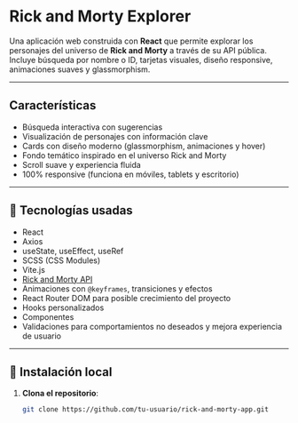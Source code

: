 # Rick and Morty Explorer

Una aplicación web construida con **React** que permite explorar los personajes del universo de **Rick and Morty** a través de su API pública. Incluye búsqueda por nombre o ID, tarjetas visuales, diseño responsive, animaciones suaves y glassmorphism.

---

## Características

- Búsqueda interactiva con sugerencias
- Visualización de personajes con información clave
- Cards con diseño moderno (glassmorphism, animaciones y hover)
- Fondo temático inspirado en el universo Rick and Morty
- Scroll suave y experiencia fluida
- 100% responsive (funciona en móviles, tablets y escritorio)

---

## 🧪 Tecnologías usadas

- React
- Axios
- useState, useEffect, useRef
- SCSS (CSS Modules)
- Vite.js
- [Rick and Morty API](https://rickandmortyapi.com/)
- Animaciones con `@keyframes`, transiciones y efectos
- React Router DOM para posible crecimiento del proyecto
- Hooks personalizados
- Componentes
- Validaciones para comportamientos no deseados y mejora experiencia de usuario


---

## 🚀 Instalación local

1. **Clona el repositorio**:
   ```bash
   git clone https://github.com/tu-usuario/rick-and-morty-app.git
